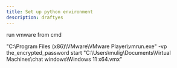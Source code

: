 ```yaml
---
title: Set up python environment
description: draftyes
---
```



run vmware from cmd

"C:\Program Files (x86)\VMware\VMware Player\vmrun.exe"  -vp the_encrypted_password start "C:\Users\mulig\Documents\Virtual Machines\chat windows\Windows 11 x64.vmx"
